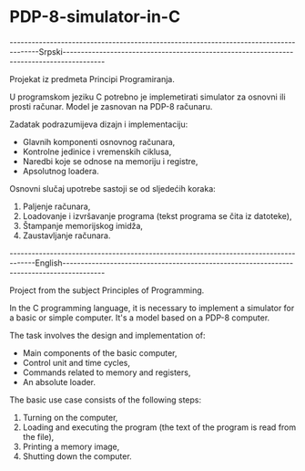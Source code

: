 # PDP-8-simulator-in-C

--------------------------------------------------------------------------------------Srpski-----------------------------------------------------------------------------------------

Projekat iz predmeta Principi Programiranja.

U programskom jeziku C potrebno je implemetirati simulator za osnovni ili prosti računar. Model je
zasnovan na PDP-8 računaru.

Zadatak podrazumijeva dizajn i implementaciju:
- Glavnih komponenti osnovnog računara,
- Kontrolne jedinice i vremenskih ciklusa,
- Naredbi koje se odnose na memoriju i registre,
- Apsolutnog loadera.

Osnovni slučaj upotrebe sastoji se od sljedećih koraka:
1. Paljenje računara,
2. Loadovanje i izvršavanje programa (tekst programa se čita iz datoteke),
3. Štampanje memorijskog imidža,
4. Zaustavljanje računara.

-------------------------------------------------------------------------------------English-----------------------------------------------------------------------------------------

Project from the subject Principles of Programming.

In the C programming language, it is necessary to implement a simulator for a basic or simple computer. It's a model
based on a PDP-8 computer.

The task involves the design and implementation of:
- Main components of the basic computer,
- Control unit and time cycles,
- Commands related to memory and registers,
- An absolute loader.

The basic use case consists of the following steps:
1. Turning on the computer,
2. Loading and executing the program (the text of the program is read from the file),
3. Printing a memory image,
4. Shutting down the computer.
